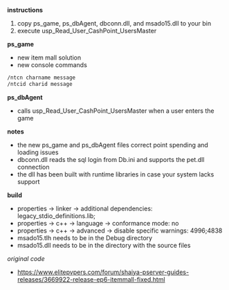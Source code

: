 **instructions**
1. copy ps_game, ps_dbAgent, dbconn.dll, and msado15.dll to your bin
2. execute usp_Read_User_CashPoint_UsersMaster

**ps_game**
* new item mall solution
* new console commands
```asm
/ntcn charname message
/ntcid charid message
```

**ps_dbAgent**
* calls usp_Read_User_CashPoint_UsersMaster when a user enters the game


**notes**

- the new ps_game and ps_dbAgent files correct point spending and loading issues
- dbconn.dll reads the sql login from Db.ini and supports the pet.dll connection
- the dll has been built with runtime libraries in case your system lacks support

**build**

- properties -> linker -> additional dependencies: legacy_stdio_definitions.lib;
- properties -> c++ -> language -> conformance mode: no
- properties -> c++ -> advanced -> disable specific warnings: 4996;4838
- msado15.tlh needs to be in the Debug directory
- msado15.dll needs to be in the directory with the source files

*original code*

- https://www.elitepvpers.com/forum/shaiya-pserver-guides-releases/3669922-release-ep6-itemmall-fixed.html

